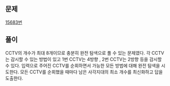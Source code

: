 ## 문제
[15683번](https://www.acmicpc.net/problem/15683)

## 풀이
CCTV의 개수가 최대 8개이므로 충분히 완전 탐색으로 풀 수 있는 문제였다. 각 CCTV는 감시할 수 있는 방법이 있고 1번 CCTV는 4방향 , 2번 CCTV는 2방향 등을 감시할 수 있다. 입력으로 주어진 CCTV를 순회하면서 가능한 모든 방법에 대해 완전 탐색을 시도한다. 모든 CCTV를 순회했을 때마다 남은 사각지대의 최소 개수를 최신화하고 답을 도출한다.

